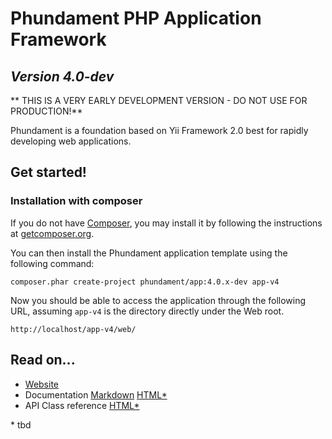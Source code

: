 Phundament PHP Application Framework
====================================

*Version 4.0-dev*
-----------------

** THIS IS A VERY EARLY DEVELOPMENT VERSION - DO NOT USE FOR PRODUCTION!**

Phundament is a foundation based on Yii Framework 2.0 best for rapidly developing web
applications.


Get started!
------------

### Installation with composer

If you do not have [Composer](http://getcomposer.org/), you may install it by following the instructions
at [getcomposer.org](http://getcomposer.org/doc/00-intro.md#installation-nix).

You can then install the Phundament application template using the following command:

~~~
composer.phar create-project phundament/app:4.0.x-dev app-v4
~~~

Now you should be able to access the application through the following URL, assuming `app-v4` is the directory
directly under the Web root.

~~~
http://localhost/app-v4/web/
~~~

Read on...
----------

- [Website](http://phundament.com)
- Documentation [Markdown](docs/index.md) [HTML*](http://docs.phundament.com/4.0/guide-index.html)
- API Class reference [HTML*](http://docs.phundament.com/4.0)

\* tbd

